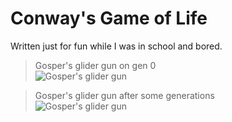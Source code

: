 # Conway's Game of Life
Written just for fun while I was in school and bored.  

> Gosper's glider gun on gen 0  
> ![Gosper's glider gun](https://i.imgur.com/EtkXV3x.png)

> Gosper's glider gun after some generations  
> ![Gosper's glider gun](https://i.imgur.com/EyPmkWW.png)
